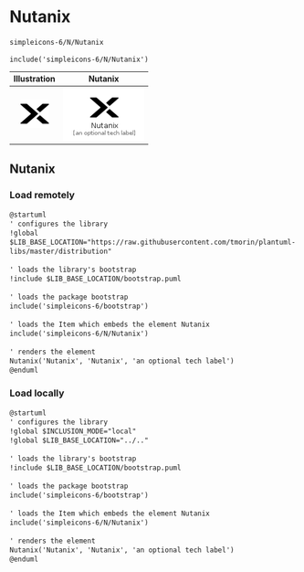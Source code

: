 # Nutanix


```text
simpleicons-6/N/Nutanix
```

```text
include('simpleicons-6/N/Nutanix')
```



| Illustration | Nutanix |
| :---: | :---: |
| ![illustration for Illustration](../../simpleicons-6/N/Nutanix.png) | ![illustration for Nutanix](../../simpleicons-6/N/Nutanix.Local.png) |




## Nutanix

### Load remotely
```plantuml
@startuml
' configures the library
!global $LIB_BASE_LOCATION="https://raw.githubusercontent.com/tmorin/plantuml-libs/master/distribution"

' loads the library's bootstrap
!include $LIB_BASE_LOCATION/bootstrap.puml

' loads the package bootstrap
include('simpleicons-6/bootstrap')

' loads the Item which embeds the element Nutanix
include('simpleicons-6/N/Nutanix')

' renders the element
Nutanix('Nutanix', 'Nutanix', 'an optional tech label')
@enduml
```

### Load locally
```plantuml
@startuml
' configures the library
!global $INCLUSION_MODE="local"
!global $LIB_BASE_LOCATION="../.."

' loads the library's bootstrap
!include $LIB_BASE_LOCATION/bootstrap.puml

' loads the package bootstrap
include('simpleicons-6/bootstrap')

' loads the Item which embeds the element Nutanix
include('simpleicons-6/N/Nutanix')

' renders the element
Nutanix('Nutanix', 'Nutanix', 'an optional tech label')
@enduml
```

